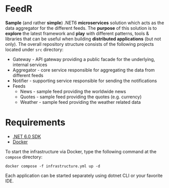 # FeedR
**Sample** (and rather **simple**) .NET6 **microservices** solution which acts as the data aggregator for the different feeds.
The **purpose** of this solution is to **explore** the latest framework and **play** with different patterns, tools & libraries that can be useful when building **distributed applications** (but not only).
The overall repository structure consists of the following projects located under `src` directory:

- Gateway - API gateway providing a public facade for the underlying, internal services
- Aggregator - core service responsible for aggregating the data from different feeds
- Notifier - supporting service responsible for sending the notifications
- Feeds
  - News - sample feed providing the worldwide news
  - Quotes - sample feed providing the quotes (e.g. currency)
  - Weather - sample feed providing the weather related data



# Requirements

- [.NET 6.0 SDK](https://dotnet.microsoft.com/download/dotnet/6.0)
- [Docker](https://docs.docker.com/get-docker)

To start the infrastructure via Docker, type the following command at the `compose` directory:

`docker compose -f infrastructure.yml up -d`

Each application can be started separately using dotnet CLI or your favorite IDE.
